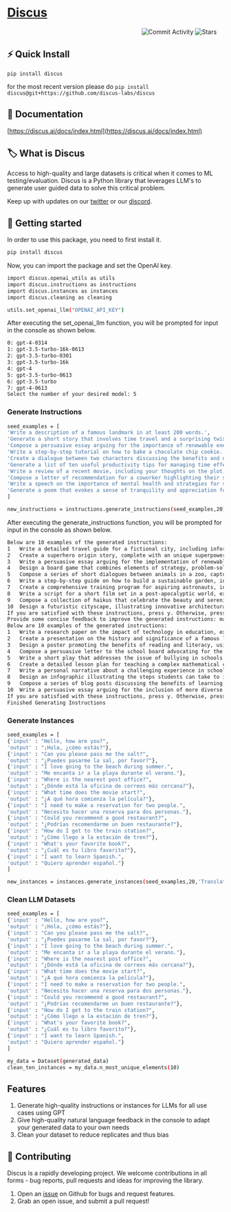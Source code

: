 # [Discus](https://discus.ai)

<div align="center" style="width:800px">
	
![Commit Activity](https://img.shields.io/github/commit-activity/m/discus-labs/discus) ![Stars](https://img.shields.io/github/stars/discus-labs/discus)

</div>


## ⚡ Quick Install

`pip install discus`

for the most recent version please do `pip install discus@git+https://github.com/discus-labs/discus`

## 📖 Documentation

[https://discus.ai/docs/index.html](https://discus.ai/docs/index.html)

## 🏷 What is Discus

Access to high-quality and large datasets is critical when it comes to ML testing/evaluation. Discus is a Python library that leverages LLM's to generate user guided data to solve this critical problem. 

Keep up with updates on our [twitter](https://twitter.com/discuslabs) or our [discord](https://discord.gg/t6ADqBKrdZ).

## 🚀 Getting started


In order to use this package, you need to first install it.

```bash
pip install discus
```

Now, you can import the package and set the OpenAI key.

```bash
import discus.openai_utils as utils
import discus.instructions as instructions
import discus.instances as instances
import discus.cleaning as cleaning

utils.set_openai_llm("OPENAI_API_KEY")
```

After executing the set_openai_llm function, you will be prompted for input in the console as shown below.

```bash
0: gpt-4-0314
1: gpt-3.5-turbo-16k-0613
2: gpt-3.5-turbo-0301
3: gpt-3.5-turbo-16k
4: gpt-4
5: gpt-3.5-turbo-0613
6: gpt-3.5-turbo
7: gpt-4-0613
Select the number of your desired model: 5
```

### Generate Instructions

```bash
seed_examples = [
'Write a description of a famous landmark in at least 200 words.',
'Generate a short story that involves time travel and a surprising twist ending.',
'Compose a persuasive essay arguing for the importance of renewable energy sources.',
'Write a step-by-step tutorial on how to bake a chocolate chip cookie.',
'Create a dialogue between two characters discussing the benefits and drawbacks of social media.',
'Generate a list of ten useful productivity tips for managing time effectively.',
'Write a review of a recent movie, including your thoughts on the plot, acting, and cinematography.',
'Compose a letter of recommendation for a coworker highlighting their skills and accomplishments.',
'Write a speech on the importance of mental health and strategies for self-care.',
'Generate a poem that evokes a sense of tranquility and appreciation for nature.'
]

new_instructions = instructions.generate_instructions(seed_examples,20)
```

After executing the generate_instructions function, you will be prompted for input in the console as shown below.

```bash
Below are 10 examples of the generated instructions:
1	Write a detailed travel guide for a fictional city, including information on its history, attractions, and local cuisine, in at least 500 words.
2	Create a superhero origin story, complete with an unique superpower, a compelling backstory, and a formidable archenemy.
3	Write a persuasive essay arguing for the implementation of renewable energy sources as the primary means of power generation worldwide.
4	Design a board game that combines elements of strategy, problem-solving, and teamwork, providing clear rules and objectives.
5	Compose a series of short dialogues between animals in a zoo, capturing their thoughts, emotions, and unique personalities.
6	Write a step-by-step guide on how to build a sustainable garden, incorporating eco-friendly practices and maximizing space utilization.
7	Create a comprehensive training program for aspiring astronauts, including physical fitness routines, mental resilience exercises, and simulated space missions.
8	Write a script for a short film set in a post-apocalyptic world, exploring themes of survival, hope, and human resilience.
9	Compose a collection of haikus that celebrate the beauty and serenity of different seasons, capturing vivid imagery and emotions.
10	Design a futuristic cityscape, illustrating innovative architectural concepts, advanced transportation systems, and sustainable living solutions.
If you are satisfied with these instructions, press y. Otherwise, press n: n
Provide some concise feedback to improve the generated instructions: make them more related to school
Below are 10 examples of the generated instructions:
1	Write a research paper on the impact of technology in education, exploring both the positive and negative effects.
2	Create a presentation on the history and significance of a famous literary work, analyzing its themes and symbolism.
3	Design a poster promoting the benefits of reading and literacy, using eye-catching visuals and persuasive language.
4	Compose a persuasive letter to the school board advocating for the inclusion of a new extracurricular activity or club.
5	Write a short play that addresses the issue of bullying in schools, highlighting the importance of empathy and kindness.
6	Create a detailed lesson plan for teaching a complex mathematical concept, incorporating hands-on activities and visual aids.
7	Write a personal narrative about a challenging experience in school and how it shaped your character and resilience.
8	Design an infographic illustrating the steps students can take to improve their study habits and achieve academic success.
9	Compose a series of blog posts discussing the benefits of learning a second language, including practical tips for language acquisition.
10	Write a persuasive essay arguing for the inclusion of more diverse literature in the school curriculum, promoting cultural understanding and empathy.
If you are satisfied with these instructions, press y. Otherwise, press n: y
Finished Generating Instructions
```

### Generate Instances

```bash
seed_examples = [
{'input' : "Hello, how are you?",
'output' : "¡Hola, ¿cómo estás?"},
{'input' : "Can you please pass me the salt?",
'output' : "¿Puedes pasarme la sal, por favor?"},
{'input' : "I love going to the beach during summer.",
'output' : "Me encanta ir a la playa durante el verano."},
{'input' : "Where is the nearest post office?",
'output' : "¿Dónde está la oficina de correos más cercana?"},
{'input' : "What time does the movie start?",
'output' : "¿A qué hora comienza la película?"},
{'input' : "I need to make a reservation for two people.",
'output' : "Necesito hacer una reserva para dos personas."},
{'input' : "Could you recommend a good restaurant?",
'output' : "¿Podrías recomendarme un buen restaurante?"},
{'input' : "How do I get to the train station?",
'output' : "¿Cómo llego a la estación de tren?"},
{'input' : "What's your favorite book?",
'output' : "¿Cuál es tu libro favorito?"},
{'input' : "I want to learn Spanish.",
'output' : "Quiero aprender español."}
]

new_instances = instances.generate_instances(seed_examples,20,'Translate from English to Spanish')
```

### Clean LLM Datasets

```bash
seed_examples = [
{'input' : "Hello, how are you?",
'output' : "¡Hola, ¿cómo estás?"},
{'input' : "Can you please pass me the salt?",
'output' : "¿Puedes pasarme la sal, por favor?"},
{'input' : "I love going to the beach during summer.",
'output' : "Me encanta ir a la playa durante el verano."},
{'input' : "Where is the nearest post office?",
'output' : "¿Dónde está la oficina de correos más cercana?"},
{'input' : "What time does the movie start?",
'output' : "¿A qué hora comienza la película?"},
{'input' : "I need to make a reservation for two people.",
'output' : "Necesito hacer una reserva para dos personas."},
{'input' : "Could you recommend a good restaurant?",
'output' : "¿Podrías recomendarme un buen restaurante?"},
{'input' : "How do I get to the train station?",
'output' : "¿Cómo llego a la estación de tren?"},
{'input' : "What's your favorite book?",
'output' : "¿Cuál es tu libro favorito?"},
{'input' : "I want to learn Spanish.",
'output' : "Quiero aprender español."}
]

my_data = Dataset(generated_data)
clean_ten_instances = my_data.n_most_unique_elements(10)

```
## Features

1. Generate high-quality instructions or instances for LLMs for all use cases using GPT
2. Give high-quality natural language feedback in the console to adapt your generated data to your own needs
3. Clean your dataset to reduce replicates and thus bias
## 🙌 Contributing

Discus is a rapidly developing project. We welcome contributions in all forms - bug reports, pull requests and ideas for improving the library.

1. Open an [issue](https://github.com/discus-labs/discus/issues) on Github for bugs and request features.
2. Grab an open issue, and submit a pull request!
